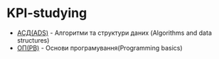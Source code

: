 # KPI-studying
* [АСД(ADS)](https://github.com/tortamque/KPI-studying/tree/main/First%20year/AlgorithmsAndDataStructures) - Алгоритми та структури даних (Algorithms and data structures)
* [ОП(PB)](https://github.com/tortamque/KPI-studying/tree/main/First%20year/ProgrammingBasics) - Основи програмування(Programming basics)
